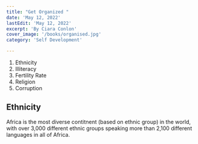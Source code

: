 ```yaml
---
title: "Get Organized "
date: 'May 12, 2022'
lastEdit: 'May 12, 2022'
excerpt: 'By Ciara Conlon'
cover_image: '/books/organised.jpg'
category: 'Self Development'

---
```


1. Ethnicity
2. Illiteracy
3. Fertility Rate
4. Religion
5. Corruption

## Ethnicity
Africa is the most diverse contitnent 
(based on ethnic group) in the 
world,  with over 3,000 different ethnic groups speaking more 
than 2,100 different languages in all of Africa. 